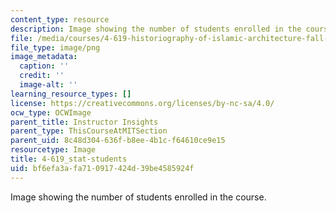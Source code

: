 ```yaml
---
content_type: resource
description: Image showing the number of students enrolled in the course.
file: /media/courses/4-619-historiography-of-islamic-architecture-fall-2014/bf6efa3afa710917424d39be4585924f_4-619_stat-stundets.png
file_type: image/png
image_metadata:
  caption: ''
  credit: ''
  image-alt: ''
learning_resource_types: []
license: https://creativecommons.org/licenses/by-nc-sa/4.0/
ocw_type: OCWImage
parent_title: Instructor Insights
parent_type: ThisCourseAtMITSection
parent_uid: 8c48d304-636f-b8ee-4b1c-f64610ce9e15
resourcetype: Image
title: 4-619_stat-students
uid: bf6efa3a-fa71-0917-424d-39be4585924f
---
```

Image showing the number of students enrolled in the course.